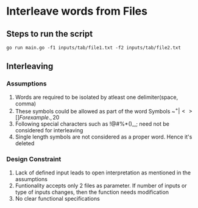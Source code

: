 # Interleave words from Files

## Steps to run the script

`
go run main.go -f1 inputs/tab/file1.txt -f2 inputs/tab/file2.txt
`

## Interleaving 

### Assumptions 

1. Words are required to be isolated by atleast one delimiter(space, comma)
2. These symbols could be allowed as part of the word Symbols ~$^+|<>[] For example., 20$
2. Following special characters such as !@#%*()_,; need not be considered for interleaving
4. Single length symbols are not considered as a proper word. Hence it's deleted

### Design Constraint 

1. Lack of defined input leads to open interpretation as mentioned in the assumptions
2. Funtionality accepts only 2 files as parameter. If number of inputs or type of inputs changes, then the function needs modification
3. No clear functional specifications